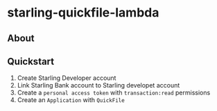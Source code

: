 # starling-quickfile-lambda

## About

## Quickstart
1. Create Starling Developer account
2. Link Starling Bank account to Starling developet account
3. Create a `personal access token` with `transaction:read` permissions
4. Create an `Application` with `QuickFile`
